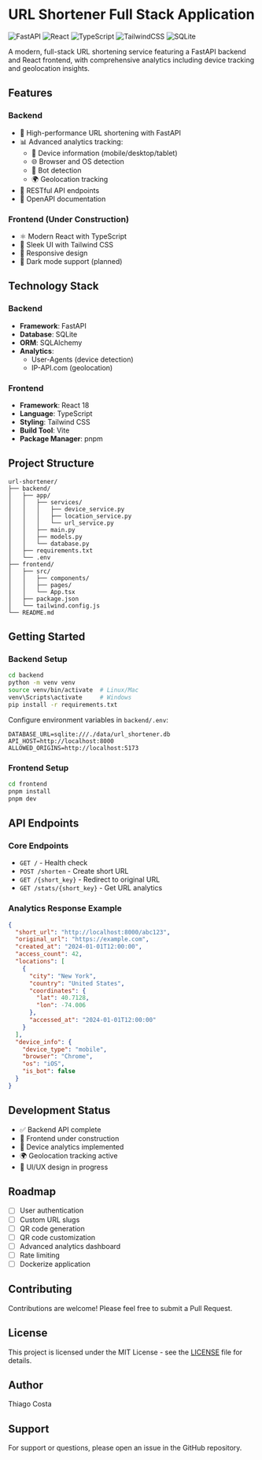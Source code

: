 # URL Shortener Full Stack Application

![FastAPI](https://img.shields.io/badge/FastAPI-009688?style=for-the-badge&logo=FastAPI&logoColor=white)
![React](https://img.shields.io/badge/React-20232A?style=for-the-badge&logo=react&logoColor=61DAFB)
![TypeScript](https://img.shields.io/badge/TypeScript-007ACC?style=for-the-badge&logo=typescript&logoColor=white)
![TailwindCSS](https://img.shields.io/badge/Tailwind_CSS-38B2AC?style=for-the-badge&logo=tailwind-css&logoColor=white)
![SQLite](https://img.shields.io/badge/SQLite-07405E?style=for-the-badge&logo=sqlite&logoColor=white)

A modern, full-stack URL shortening service featuring a FastAPI backend and React frontend, with comprehensive analytics including device tracking and geolocation insights.

## Features

### Backend

- 🚀 High-performance URL shortening with FastAPI
- 📊 Advanced analytics tracking:
  - 📱 Device information (mobile/desktop/tablet)
  - 🌐 Browser and OS detection
  - 🤖 Bot detection
  - 🌍 Geolocation tracking
- 🔄 RESTful API endpoints
- 📝 OpenAPI documentation

### Frontend (Under Construction)

- ⚛️ Modern React with TypeScript
- 🎨 Sleek UI with Tailwind CSS
- 📱 Responsive design
- 🌙 Dark mode support (planned)

## Technology Stack

### Backend

- **Framework**: FastAPI
- **Database**: SQLite
- **ORM**: SQLAlchemy
- **Analytics**:
  - User-Agents (device detection)
  - IP-API.com (geolocation)

### Frontend

- **Framework**: React 18
- **Language**: TypeScript
- **Styling**: Tailwind CSS
- **Build Tool**: Vite
- **Package Manager**: pnpm

## Project Structure

```
url-shortener/
├── backend/
│   ├── app/
│   │   ├── services/
│   │   │   ├── device_service.py
│   │   │   ├── location_service.py
│   │   │   └── url_service.py
│   │   ├── main.py
│   │   ├── models.py
│   │   └── database.py
│   ├── requirements.txt
│   └── .env
├── frontend/
│   ├── src/
│   │   ├── components/
│   │   ├── pages/
│   │   └── App.tsx
│   ├── package.json
│   └── tailwind.config.js
└── README.md
```

## Getting Started

### Backend Setup

```bash
cd backend
python -m venv venv
source venv/bin/activate  # Linux/Mac
venv\Scripts\activate     # Windows
pip install -r requirements.txt
```

Configure environment variables in `backend/.env`:

```env
DATABASE_URL=sqlite:///./data/url_shortener.db
API_HOST=http://localhost:8000
ALLOWED_ORIGINS=http://localhost:5173
```

### Frontend Setup

```bash
cd frontend
pnpm install
pnpm dev
```

## API Endpoints

### Core Endpoints

- `GET /` - Health check
- `POST /shorten` - Create short URL
- `GET /{short_key}` - Redirect to original URL
- `GET /stats/{short_key}` - Get URL analytics

### Analytics Response Example

```json
{
  "short_url": "http://localhost:8000/abc123",
  "original_url": "https://example.com",
  "created_at": "2024-01-01T12:00:00",
  "access_count": 42,
  "locations": [
    {
      "city": "New York",
      "country": "United States",
      "coordinates": {
        "lat": 40.7128,
        "lon": -74.006
      },
      "accessed_at": "2024-01-01T12:00:00"
    }
  ],
  "device_info": {
    "device_type": "mobile",
    "browser": "Chrome",
    "os": "iOS",
    "is_bot": false
  }
}
```

## Development Status

- ✅ Backend API complete
- 🚧 Frontend under construction
- 📱 Device analytics implemented
- 🌍 Geolocation tracking active
- 🎨 UI/UX design in progress

## Roadmap

- [ ] User authentication
- [ ] Custom URL slugs
- [ ] QR code generation
- [ ] QR code customization
- [ ] Advanced analytics dashboard
- [ ] Rate limiting
- [ ] Dockerize application

## Contributing

Contributions are welcome! Please feel free to submit a Pull Request.

## License

This project is licensed under the MIT License - see the [LICENSE](LICENSE) file for details.

## Author

Thiago Costa

## Support

For support or questions, please open an issue in the GitHub repository.
